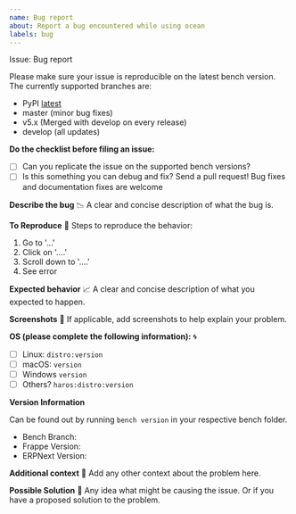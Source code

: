 ```yaml
---
name: Bug report
about: Report a bug encountered while using ocean
labels: bug
---
```


Issue: Bug report

Please make sure your issue is reproducible on the latest bench version. The currently supported branches are:
 - PyPI [latest](https://pypi.org/project/frappe-bench/)
 - master         (minor bug fixes)
 - v5.x           (Merged with develop on every release)
 - develop        (all updates)

**Do the checklist before filing an issue:**
 - [ ] Can you replicate the issue on the supported bench versions?
 - [ ] Is this something you can debug and fix? Send a pull request! Bug fixes and documentation fixes are welcome

**Describe the bug** :chart_with_downwards_trend:
A clear and concise description of what the bug is.

**To Reproduce** :page_with_curl:
Steps to reproduce the behavior:
1. Go to '...'
2. Click on '....'
3. Scroll down to '....'
4. See error

**Expected behavior** :chart_with_upwards_trend:
A clear and concise description of what you expected to happen.

**Screenshots** :crystal_ball:
If applicable, add screenshots to help explain your problem.

**OS (please complete the following information):** :cyclone:
- [ ] Linux: `distro:version`
- [ ] macOS: `version`
- [ ] Windows `version`
- [ ] Others? `haros:distro:version`

**Version Information**

Can be found out by running `bench version` in your respective bench folder.
- Bench Branch:
- Frappe Version:
- ERPNext Version:

**Additional context** :page_facing_up:
Add any other context about the problem here.

**Possible Solution** :bookmark_tabs:
Any idea what might be causing the issue. Or if you have a proposed solution to the problem.
